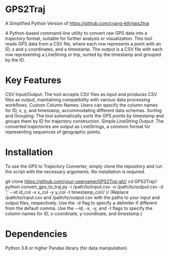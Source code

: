 # GPS2Traj
A Simplified Python Version of https://github.com/cyang-kth/gps2traj

A Python-based command-line utility to convert raw GPS data into a trajectory format, suitable for further analysis or visualization. This tool reads GPS data from a CSV file, where each row represents a point with an ID, x and y coordinates, and a timestamp. The output is a CSV file with each row representing a LineString or trip, sorted by the timestamp and grouped by the ID.

# Key Features
CSV Input/Output: The tool accepts CSV files as input and produces CSV files as output, maintaining compatibility with various data processing workflows.
Custom Column Names: Users can specify the column names for ID, x, y, and timestamp, accommodating different data schemas.
Sorting and Grouping: The tool automatically sorts the GPS points by timestamp and groups them by ID for trajectory construction.
Simple LineString Output: The converted trajectories are output as LineStrings, a common format for representing sequences of geographic points.

# Installation
To use the GPS to Trajectory Converter, simply clone the repository and run the script with the necessary arguments. No installation is required.

git clone https://github.com/your-username/GPS2Traj.git//
cd GPS2Traj//
python convert_gps_to_traj.py -i /path/to/input.csv -o /path/to/output.csv -d ',' --id id_col -x x_col -y y_col -t timestamp_col//
//
(Replace /path/to/input.csv and /path/to/output.csv with the paths to your input and output files, respectively. Use the -d flag to specify a delimiter if different from the default comma. Use the --id, -x, -y, and -t flags to specify the column names for ID, x-coordinate, y-coordinate, and timestamp.)

# Dependencies
Python 3.8 or higher
Pandas library (for data manipulation)

